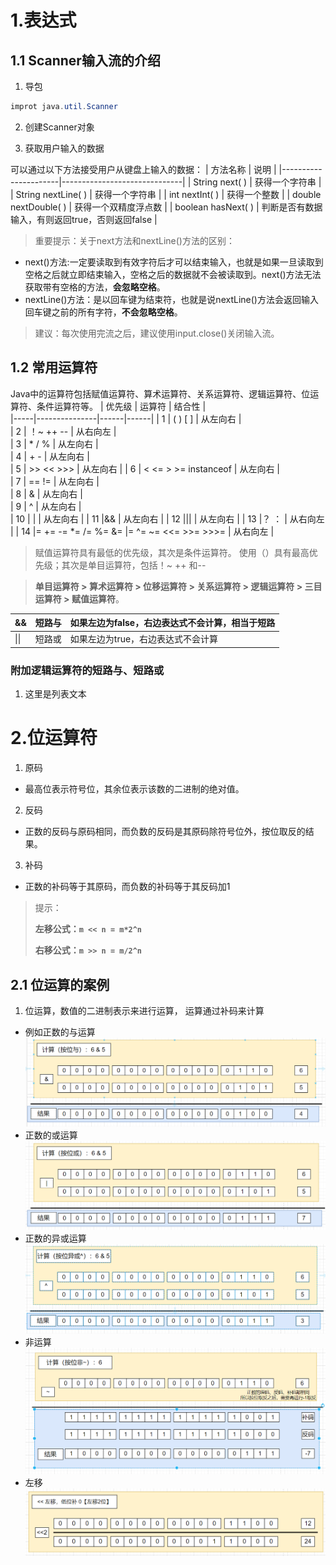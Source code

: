 # 1.表达式
## 1.1 Scanner输入流的介绍

1. 导包
```java
improt java.util.Scanner
```
2. 创建Scanner对象

3. 获取用户输入的数据

可以通过以下方法接受用户从键盘上输入的数据：
| 方法名称                 | 说明                           |
|----------------------|------------------------------|
| String next( )       | 获得一个字符串                      |
| String nextLine( )   | 获得一个字符串                      |
| int nextInt( )       | 获得一个整数                       |
| double nextDouble( ) | 获得一个双精度浮点数                   |
| boolean hasNext( )   | 判断是否有数据输入，有则返回true，否则返回false |

> 重要提示：关于next方法和nextLine()方法的区别：

- next()方法:一定要读取到有效字符后才可以结束输入，也就是如果一旦读取到空格之后就立即结束输入，空格之后的数据就不会被读取到。next()方法无法获取带有空格的方法，**会忽略空格**。
- nextLine()方法：是以回车键为结束符，也就是说nextLine()方法会返回输入回车键之前的所有字符，**不会忽略空格**。
> 建议：每次使用完流之后，建议使用input.close()关闭输入流。
## 1.2 常用运算符
Java中的运算符包括赋值运算符、算术运算符、关系运算符、逻辑运算符、位运算符、条件运算符等。
| 优先级 | 运算符           | 结合性  |    
|-----|---------------|------|------|
| 1   | ( ) [ ]       | 从左向右 |      
| 2   | ！~ ++ --      | 从右向左 |      
| 3   | *   /    %    | 从左向右 |      
| 4   | +    -        | 从左向右 |      
| 5   | >>   <<   >>> | 从左向右 |
| 6   | <  <=  >  >=   instanceof      | 从左向右 |      
| 7   | ==    !=      | 从左向右 |      
| 8   | &             | 从左向右 |      
| 9   | ^             | 从左向右 |      
| 10   | \|             | 从左向右 |
| 11   |&&               | 从左向右 |
| 12   |\|\|              | 从左向右 |
| 13   |？ ：               | 从右向左 |
| 14   |= += -= *= /= %= &= \|= ^= ~= <<= >>= >>>=               | 从右向左 |
> 赋值运算符具有最低的优先级，其次是条件运算符。
> 使用（）具有最高优先级；其次是单目运算符，包括！~ ++ 和--

> **单目运算符 > 算术运算符 > 位移运算符 > 关系运算符 > 逻辑运算符 > 三目运算符 > 赋值运算符**。

| && | 短路与 | 如果左边为false，右边表达式不会计算，相当于短路 |  
|----|-----|----------------------------|
| \|\| | 短路或 | 如果左边为true，右边表达式不会计算 |

### 附加逻辑运算符的短路与、短路或
1. 这里是列表文本
# 2.位运算符
1. 原码
- 最高位表示符号位，其余位表示该数的二进制的绝对值。
2. 反码
- 正数的反码与原码相同，而负数的反码是其原码除符号位外，按位取反的结果。
3. 补码
- 正数的补码等于其原码，而负数的补码等于其反码加1


> 提示：
> 
> **左移公式：`m << n = m*2^n`**
> 
> **右移公式：`m >> n = m/2^n`**

## 2.1 位运算的案例
1. 位运算，数值的二进制表示来进行运算，
运算通过补码来计算
- 例如正数的与运算
![输入图片说明](../image/image.png)
- 正数的或运算
![输入图片说明](../image/%E6%88%96%E8%BF%90%E7%AE%97.png)
- 正数的异或运算
![输入图片说明](../image/%E5%BC%82%E6%88%96%E8%BF%90%E7%AE%97.png)
- 非运算
![输入图片说明](../image/%E5%8F%96%E5%8F%8D.png)
- 左移
![输入图片说明](../image/%E5%B7%A6%E7%A7%BB.png)









